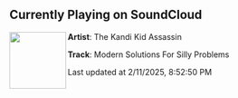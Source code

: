 ## Currently Playing on SoundCloud

[<img align="left" width="100" src="https://i1.sndcdn.com/artworks-eDRjLvIzAZJsAObE-CuZwEg-t500x500.png">](https://soundcloud.com/the_kandi_kid_assassin/modern-solutions-for-silly-problems)

**Artist**: The Kandi Kid Assassin 

**Track**: Modern Solutions For Silly Problems

Last updated at 2/11/2025, 8:52:50 PM

